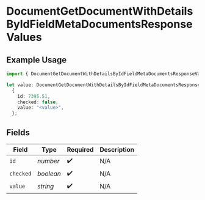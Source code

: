 # DocumentGetDocumentWithDetailsByIdFieldMetaDocumentsResponseValues

## Example Usage

```typescript
import { DocumentGetDocumentWithDetailsByIdFieldMetaDocumentsResponseValues } from "@documenso/sdk-typescript/models/operations";

let value: DocumentGetDocumentWithDetailsByIdFieldMetaDocumentsResponseValues =
  {
    id: 7395.51,
    checked: false,
    value: "<value>",
  };
```

## Fields

| Field              | Type               | Required           | Description        |
| ------------------ | ------------------ | ------------------ | ------------------ |
| `id`               | *number*           | :heavy_check_mark: | N/A                |
| `checked`          | *boolean*          | :heavy_check_mark: | N/A                |
| `value`            | *string*           | :heavy_check_mark: | N/A                |